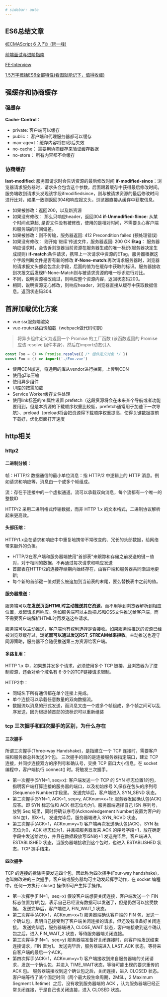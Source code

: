 ```yaml
---
# sidebar: auto
---
```

## ES6总结文章
[《ECMAScript 6 入门》(阮一峰)](http://es6.ruanyifeng.com/)

[前端面试与进阶指南](https://www.cxymsg.com/guide/vue.html)

[FE-Interview](http://blog.poetries.top/FE-Interview-Questions/)

[1.5万字概括ES6全部特性(看图就能记下，值得收藏)](https://juejin.im/post/5d9bf530518825427b27639d)

## 强缓存和协商缓存
### 强缓存

**Cache-Control：**
* private: 客户端可以缓存
* public： 客户端和代理服务器都可以缓存
* max-age=t：缓存内容将在t秒后失效
* no-cache： 需要用协商缓存来验证缓存数据
* no-store： 所有内容都不会缓存

### 协商缓存
**last-modified**: 服务器请求时会告诉资源的最后修改时间
**if-modified-since**：浏览器请求服务器时，请求头会包含这个参数，后面跟着缓存中获得最后修改时间。服务端收到请求头发现该字段ifmodifiedsince，则与被请求资源的最后修改时间进行比对，如果一致则返回304和响应报文头，浏览器直接从缓存中获取信息。
* 如果被修改：返回200，以及新资源
* 如果没有修改： 那么只响应header，返回304
**if-Unmodified-Since**: 从某个时间点算起, 是否文件没有被修改，使用的是相对时间，不需要关心客户端和服务端的时间偏差。
* 如果被修改：则不传输，服务器返回: 412 Precondition failed (预处理错误)
* 如果没有修改： 则开始`继续'传送文件，服务器返回: 200 OK
**Etag**： 服务器响应请求时，会告诉浏览器当前资源在服务器生成的唯一标识(服务器决定生成规则)
**if-match**:条件请求，携带上一次请求中资源的ETag，服务器根据这个字段判断文件是否有新的修改
**if-None-match**:再次请求服务器时，浏览器的请求报文头部会包含此字段，后面的值为在缓存中获取的标识。服务器接收到次报文后发现If-None-Match则与被请求资源的唯一标识进行对比。
* 不同，说明资源被改动过，则响应整个资源内容，返回状态码200。
* 相同，说明资源无心修改，则响应header，浏览器直接从缓存中获取数据信息。返回状态码304.

## 首屏加载优化方案
* vue ssr服务端渲染
* vue-router路由懒加载（webpack做代码切割）
> 将异步组件定义为返回一个 Promise 的工厂函数 (该函数返回的 Promise 应该 resolve 组件本身)，然后在import动态引入
~~~ js 
const Foo = () => Promise.resolve({ /* 组件定义对象 */ })
const Foo = () => import('./Foo.vue')
~~~
* 使用CDN加速，将通用的库从vendor进行抽离，上传到CDN
* 使用gZip压缩
* 使用异步组件
* UI库的按需加载
* Service Worker缓存文件处理
* 使用link标签的rel属性设置   prefetch（这段资源将会在未来某个导航或者功能要用到，但是本资源的下载顺序权重比较低，prefetch通常用于加速下一次导航）、preload（preload将会把资源得下载顺序权重提高，使得关键数据提前下载好，优化页面打开速度

## http相关
### http2
#### **二进制分帧**：
帧：HTTP/2 数据通信的最小单位消息：指 HTTP/2 中逻辑上的 HTTP 消息。例如请求和响应等，消息由一个或多个帧组成。

流：存在于连接中的一个虚拟通道。流可以承载双向消息，每个流都有一个唯一的整数ID

HTTP/2 采用二进制格式传输数据，而非 HTTP 1.x 的文本格式，二进制协议解析起来更高效。
#### **头部压缩**：
HTTP/1.x会在请求和响应中中重复地携带不常改变的、冗长的头部数据，给网络带来额外的负担。

* HTTP/2在客户端和服务器端使用“首部表”来跟踪和存储之前发送的键－值对，对于相同的数据，不再通过每次请求和响应发送
* 首部表在HTTP/2的连接存续期内始终存在，由客户端和服务器共同渐进地更新;
* 每个新的首部键－值对要么被追加到当前表的末尾，要么替换表中之前的值。
#### **服务器推送**：
服务端可以**在发送页面HTML时主动推送其它资源**，而不用等到浏览器解析到相应位置，发起请求再响应。例如服务端可以主动把JS和CSS文件推送给客户端，而不需要客户端解析HTML时再发送这些请求。

服务端可以主动推送，客户端也有权利选择是否接收。如果服务端推送的资源已经被浏览器缓存过，**浏览器可以通过发送RST_STREAM帧来拒收**。主动推送也遵守同源策略，服务器不会随便推送第三方资源给客户端。

#### **多路复用**：
HTTP 1.x 中，如果想并发多个请求，必须使用多个 TCP 链接，且浏览器为了控制资源，还会对单个域名有 6-8个的TCP链接请求限制。

HTTP2中：

* 同域名下所有通信都在单个连接上完成。
* 单个连接可以承载任意数量的双向数据流。
* 数据流以消息的形式发送，而消息又由一个或多个帧组成，多个帧之间可以乱序发送，因为根据帧首部的流标识可以重新组装

### tcp 三次握手和四次握手的区别，为什么存在
#### 三次握手
所谓三次握手(Three-way Handshake)，是指建立一个 TCP 连接时，需要客户端和服务器总共发送3个包。
三次握手的目的是连接服务器指定端口，建立 TCP 连接，并同步连接双方的序列号和确认号，交换 TCP 窗口大小信息。在 socket 编程中，客户端执行 connect() 时。将触发三次握手。
* 第一次握手(SYN=1, seq=x):
客户端发送一个 TCP 的 SYN 标志位置1的包，指明客户端打算连接的服务器的端口，以及初始序号 X,保存在包头的序列号(Sequence Number)字段里。
发送完毕后，客户端进入 SYN_SEND 状态。
* 第二次握手(SYN=1, ACK=1, seq=y, ACKnum=x+1):
服务器发回确认包(ACK)应答。即 SYN 标志位和 ACK 标志位均为1。服务器端选择自己 ISN 序列号，放到 Seq 域里，同时将确认序号(Acknowledgement Number)设置为客户的 ISN 加1，即X+1。 发送完毕后，服务器端进入 SYN_RCVD 状态。
* 第三次握手(ACK=1，ACKnum=y+1)
客户端再次发送确认包(ACK)，SYN 标志位为0，ACK 标志位为1，并且把服务器发来 ACK 的序号字段+1，放在确定字段中发送给对方，并且在数据段放写ISN的+1
发送完毕后，客户端进入 ESTABLISHED 状态，当服务器端接收到这个包时，也进入 ESTABLISHED 状态，TCP 握手结束。

#### 四次握手
TCP 的连接的拆除需要发送四个包，因此称为四次挥手(Four-way handshake)，也叫做改进的三次握手。客户端或服务器均可主动发起挥手动作，在 socket 编程中，任何一方执行 close() 操作即可产生挥手操作。
* 第一次挥手(FIN=1，seq=x)
假设客户端想要关闭连接，客户端发送一个 FIN 标志位置为1的包，表示自己已经没有数据可以发送了，但是仍然可以接受数据。
发送完毕后，客户端进入 FIN_WAIT_1 状态。
* 第二次挥手(ACK=1，ACKnum=x+1)
服务器端确认客户端的 FIN 包，发送一个确认包，表明自己接受到了客户端关闭连接的请求，但还没有准备好关闭连接。
发送完毕后，服务器端进入 CLOSE_WAIT 状态，客户端接收到这个确认包之后，进入 FIN_WAIT_2 状态，等待服务器端关闭连接。
* 第三次挥手(FIN=1，seq=y)
服务器端准备好关闭连接时，向客户端发送结束连接请求，FIN 置为1。
发送完毕后，服务器端进入 LAST_ACK 状态，等待来自客户端的最后一个ACK。
*  第四次挥手(ACK=1，ACKnum=y+1)
客户端接收到来自服务器端的关闭请求，发送一个确认包，并进入 TIME_WAIT状态，等待可能出现的要求重传的 ACK 包。
服务器端接收到这个确认包之后，关闭连接，进入 CLOSED 状态。
客户端等待了某个固定时间（两个最大段生命周期，2MSL，2 Maximum Segment Lifetime）之后，没有收到服务器端的 ACK ，认为服务器端已经正常关闭连接，于是自己也关闭连接，进入 CLOSED 状态。
